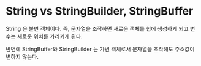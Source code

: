 # String vs StringBuilder, StringBuffer

String 은 불변 객체이다. 즉, 문자열을 조작하면 새로운 객체를 힙에 생성하게 되고 변수는 새로운 위치를 가리키게 된다.



반면에 StringBuffer와 StringBuilder 는 가변 객체로서 문자열을 조작해도 주소값이 변하지 않는다.
